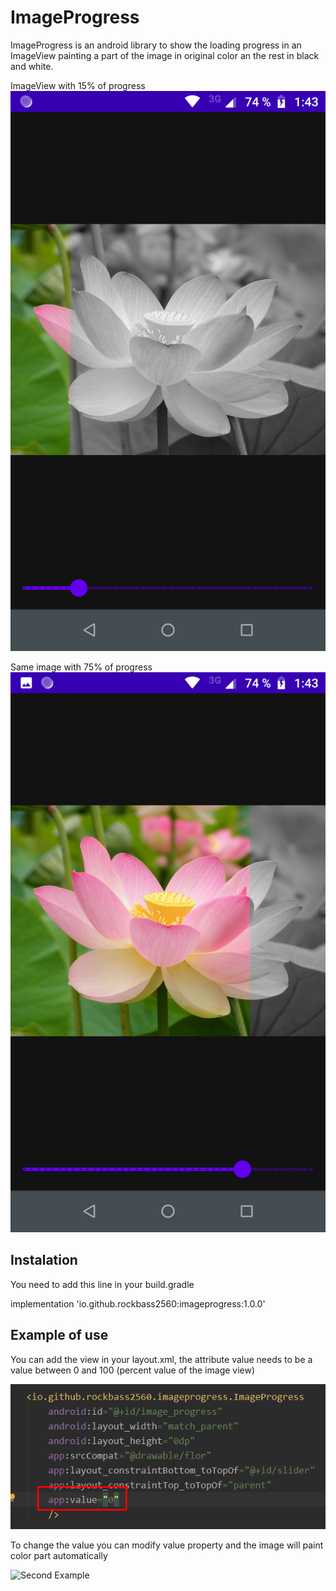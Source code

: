 # ImageProgress
ImageProgress is an android library to show the loading progress in an ImageView painting a part of the image in original color an the rest in black and white.

ImageView with 15% of progress
![First Image](screenshots/first.png)

Same image with 75% of progress
![Second Image](screenshots/second.png)

## Instalation
You need to add this line in your build.gradle

implementation 'io.github.rockbass2560:imageprogress:1.0.0'

## Example of use

You can add the view in your layout.xml, the attribute value needs to be a value between 0 and 100 (percent value of the image view)

![First Example](screenshots/first_example.png)

To change the value you can modify value property and the image will paint color part automatically

![Second Example](secreenshots/second_example.png)